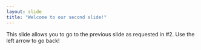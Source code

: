 ```yaml
---
layout: slide
title: "Welcome to our second slide!"
---
```

This slide allows you to go to the previous slide as requested in #2.
Use the left arrow to go back!
